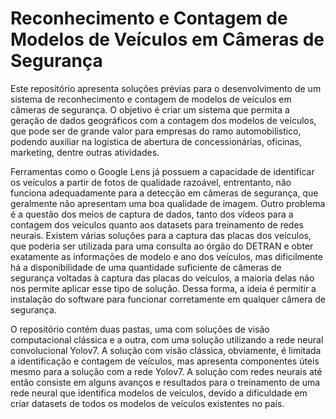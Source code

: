 # Reconhecimento e Contagem de Modelos de Veículos em Câmeras de Segurança

Este repositório apresenta soluções prévias para o desenvolvimento de um sistema de reconhecimento e contagem de modelos de veículos em câmeras de segurança. O objetivo é criar um sistema que permita a geração de dados geográficos com a contagem dos modelos de veículos, que pode ser de grande valor para empresas do ramo automobilístico, podendo auxiliar na logística de abertura de concessionárias, oficinas, marketing, dentre outras atividades. 

Ferramentas como o Google Lens já possuem a capacidade de identificar os veículos a partir de fotos de qualidade razoável, entrentanto, não funciona adequadamente para a detecção em câmeras de segurança, que geralmente não apresentam uma boa qualidade de imagem. Outro problema é a questão dos meios de captura de dados, tanto dos vídeos para a contagem dos veículos quanto aos datasets para treinamento de redes neurais. Existem várias soluções para a captura das placas dos veículos, que poderia ser utilizada para uma consulta ao órgão do DETRAN e obter exatamente as informações de modelo e ano dos veículos, mas dificilmente há a disponibilidade de uma quantidade suficiente de câmeras de segurança voltadas à captura das placas do veículos, a maioria delas não nos permite aplicar esse tipo de solução. Dessa forma, a ideia é permitir a instalação do software para funcionar corretamente em qualquer câmera de segurança.

O repositório contém duas pastas, uma com soluções de visão computacional clássica e a outra, com uma solução utilizando a rede neural convolucional Yolov7. A solução com visão clássica, obviamente, é limitada a identificação e contagem de veículos, mas apresenta componentes úteis mesmo para a solução com a rede Yolov7. A solução com redes neurais até então consiste em alguns avanços e resultados para o treinamento de uma rede neural que identifica modelos de veículos, devido a dificuldade em criar datasets de todos os modelos de veículos existentes no país.